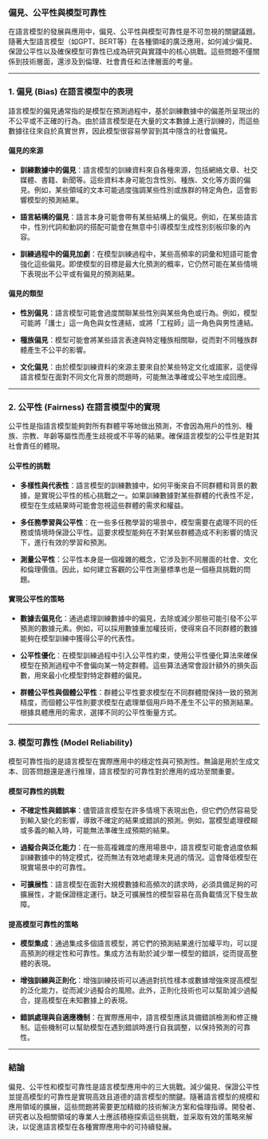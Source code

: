 ### **偏見、公平性與模型可靠性**

在語言模型的發展與應用中，偏見、公平性與模型可靠性是不可忽視的關鍵議題。隨著大型語言模型（如GPT、BERT等）在各種領域的廣泛應用，如何減少偏見、保證公平性以及確保模型可靠性已成為研究與實踐中的核心挑戰。這些問題不僅關係到技術層面，還涉及到倫理、社會責任和法律層面的考量。

---

### **1. 偏見 (Bias) 在語言模型中的表現**

語言模型的偏見通常指的是模型在預測過程中，基於訓練數據中的偏差所呈現出的不公平或不正確的行為。由於語言模型是在大量的文本數據上進行訓練的，而這些數據往往來自於真實世界，因此模型很容易學習到其中隱含的社會偏見。

#### **偏見的來源**

- **訓練數據中的偏見**：語言模型的訓練資料來自各種來源，包括網絡文章、社交媒體、書籍、新聞等。這些資料本身可能包含性別、種族、文化等方面的偏見。例如，某些領域的文本可能過度強調某些性別或族群的特定角色，這會影響模型的預測結果。
  
- **語言結構的偏見**：語言本身可能會帶有某些結構上的偏見。例如，在某些語言中，性別代詞和動詞的搭配可能會在無意中引導模型生成性別刻板印象的內容。

- **訓練過程中的偏見加劇**：在模型訓練過程中，某些高頻率的詞彙和短語可能會強化這些偏見。即使模型的目標是最大化預測的概率，它仍然可能在某些情境下表現出不公平或有偏見的預測結果。

#### **偏見的類型**

- **性別偏見**：語言模型可能會過度關聯某些性別與某些角色或行為。例如，模型可能將「護士」這一角色與女性連結，或將「工程師」這一角色與男性連結。
  
- **種族偏見**：模型可能會將某些語言表達與特定種族相關聯，從而對不同種族群體產生不公平的影響。

- **文化偏見**：由於模型訓練資料的來源主要來自於某些特定文化或國家，這使得語言模型在面對不同文化背景的問題時，可能無法準確或公平地生成回應。

---

### **2. 公平性 (Fairness) 在語言模型中的實現**

公平性是指語言模型能夠對所有群體平等地做出預測，不會因為用戶的性別、種族、宗教、年齡等屬性而產生歧視或不平等的結果。確保語言模型的公平性是對其社會責任的體現。

#### **公平性的挑戰**

- **多樣性與代表性**：語言模型的訓練數據中，如何平衡來自不同群體和背景的數據，是實現公平性的核心挑戰之一。如果訓練數據對某些群體的代表性不足，模型在生成結果時可能會忽視這些群體的需求和權益。
  
- **多任務學習與公平性**：在一些多任務學習的場景中，模型需要在處理不同的任務或情境時保證公平性。這要求模型能夠在不對某些群體造成不利影響的情況下，進行有效的學習和預測。

- **測量公平性**：公平性本身是一個複雜的概念，它涉及到不同層面的社會、文化和倫理價值。因此，如何建立客觀的公平性測量標準也是一個極具挑戰的問題。

#### **實現公平性的策略**

- **數據去偏見化**：通過處理訓練數據中的偏見，去除或減少那些可能引發不公平預測的數據元素。例如，可以採用數據重加權技術，使得來自不同群體的數據能夠在模型訓練中獲得公平的代表性。

- **公平性優化**：在模型訓練過程中引入公平性約束，使用公平性優化算法來確保模型在預測過程中不會偏向某一特定群體。這些算法通常會設計額外的損失函數，用來最小化模型對特定群體的偏見。

- **群體公平性與個體公平性**：群體公平性要求模型在不同群體間保持一致的預測精度，而個體公平性則要求模型在處理單個用戶時不產生不公平的預測結果。根據具體應用的需求，選擇不同的公平性衡量方式。

---

### **3. 模型可靠性 (Model Reliability)**

模型可靠性指的是語言模型在實際應用中的穩定性與可預測性。無論是用於生成文本、回答問題還是進行推理，語言模型的可靠性對於應用的成功至關重要。

#### **模型可靠性的挑戰**

- **不確定性與錯誤率**：儘管語言模型在許多情境下表現出色，但它們仍然容易受到輸入變化的影響，導致不確定的結果或錯誤的預測。例如，當模型處理模糊或多義的輸入時，可能無法準確生成預期的結果。

- **過擬合與泛化能力**：在一些高複雜度的應用場景中，語言模型可能會過度依賴訓練數據中的特定模式，從而無法有效地處理未見過的情況。這會降低模型在現實場景中的可靠性。

- **可擴展性**：語言模型在面對大規模數據和高頻次的請求時，必須具備足夠的可擴展性，才能保證穩定運行。缺乏可擴展性的模型容易在高負載情況下發生故障。

#### **提高模型可靠性的策略**

- **模型集成**：通過集成多個語言模型，將它們的預測結果進行加權平均，可以提高預測的穩定性和可靠性。集成方法有助於減少單一模型的錯誤，從而提高整體的表現。

- **增強訓練與正則化**：增強訓練技術可以通過對抗性樣本或數據增強來提高模型的泛化能力，從而減少過擬合的風險。此外，正則化技術也可以幫助減少過擬合，提高模型在未知數據上的表現。

- **錯誤處理與自適應機制**：在實際應用中，語言模型應該具備錯誤檢測和修正機制。這些機制可以幫助模型在遇到錯誤時進行自我調整，以保持預測的可靠性。

---

### **結論**

偏見、公平性和模型可靠性是語言模型應用中的三大挑戰。減少偏見、保證公平性並提高模型的可靠性是實現高效且道德的語言模型的關鍵。隨著語言模型的規模和應用領域的擴展，這些問題將需要更加精緻的技術解決方案和倫理指導。開發者、研究者以及相關領域的專業人士應該積極探索這些挑戰，並采取有效的策略來解決，以促進語言模型在各種實際應用中的可持續發展。